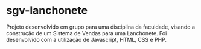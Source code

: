 # sgv-lanchonete
Projeto desenvolvido em grupo para uma disciplina da faculdade, visando a construção de um Sistema de Vendas para uma Lanchonete.
Foi desenvolvido com a utilização de Javascript, HTML, CSS e PHP.
